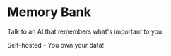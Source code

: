 # Memory Bank
Talk to an AI that remembers what's important to you.

Self-hosted - You own your data!
